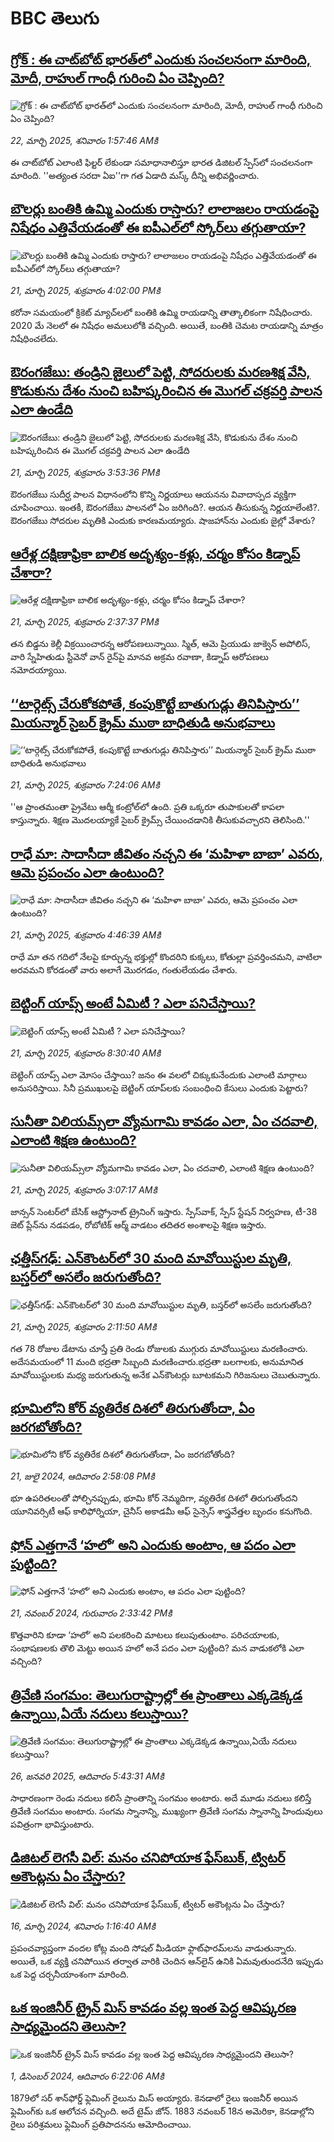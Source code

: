 # BBC తెలుగు## [గ్రోక్ : ఈ చాట్‌బోట్ భారత్‌లో ఎందుకు సంచలనంగా మారింది,  మోదీ, రాహుల్ గాంధీ గురించి ఏం చెప్పింది?](https://www.bbc.com/telugu/articles/cjw2xdnl841o?at_campaign=githubrss)![గ్రోక్ : ఈ చాట్‌బోట్ భారత్‌లో ఎందుకు సంచలనంగా మారింది,  మోదీ, రాహుల్ గాంధీ గురించి ఏం చెప్పింది?](https://ichef.bbci.co.uk/ace/standard/240/cpsprodpb/1e83/live/33d70730-06b6-11f0-9243-77895ccc72e4.jpg)_22, మార్చి 2025, శనివారం 1:57:46 AMకి_ఈ చాట్‌బోట్ ఎలాంటి ఫిల్టర్ లేకుండా సమాధానాలిస్తూ భారత డిజిటల్ స్పేస్‌లో సంచలనంగా మారింది. ''అత్యంత సరదా ఏఐ''గా గత ఏడాది మస్క్ దీన్ని అభివర్ణించారు.## [బౌలర్లు బంతికి ఉమ్మి ఎందుకు రాస్తారు? లాలాజలం రాయడంపై నిషేధం ఎత్తివేయడంతో ఈ ఐపీఎల్‌లో స్కోర్‌లు తగ్గుతాయా?](https://www.bbc.com/telugu/articles/cddyj6qmvd5o?at_campaign=githubrss)![బౌలర్లు బంతికి ఉమ్మి ఎందుకు రాస్తారు? లాలాజలం రాయడంపై నిషేధం ఎత్తివేయడంతో ఈ ఐపీఎల్‌లో స్కోర్‌లు తగ్గుతాయా?](https://ichef.bbci.co.uk/ace/standard/240/cpsprodpb/34be/live/839c5cf0-066d-11f0-ad4c-cd9f741f54fe.jpg)_21, మార్చి 2025, శుక్రవారం 4:02:00 PMకి_కరోనా సమయంలో క్రికెట్ మ్యాచ్‌లలో బంతికి ఉమ్మి రాయడాన్ని తాత్కాలికంగా నిషేధించారు. 2020 మే నెలలో ఈ నిషేధం అమలులోకి వచ్చింది. అయితే, బంతికి చెమట రాయడాన్ని మాత్రం నిషేధించలేదు.## [ఔరంగజేబు: తండ్రిని జైలులో పెట్టి, సోదరులకు మరణశిక్ష వేసి, కొడుకును దేశం నుంచి బహిష్కరించిన ఈ మొగల్ చక్రవర్తి పాలన ఎలా ఉండేది](https://www.bbc.com/telugu/articles/cq5z194ezp4o?at_campaign=githubrss)![ఔరంగజేబు: తండ్రిని జైలులో పెట్టి, సోదరులకు మరణశిక్ష వేసి, కొడుకును దేశం నుంచి బహిష్కరించిన ఈ మొగల్ చక్రవర్తి పాలన ఎలా ఉండేది](https://ichef.bbci.co.uk/ace/standard/240/cpsprodpb/baf0/live/6d9710b0-0598-11f0-94d4-6f954f5dcfa3.png)_21, మార్చి 2025, శుక్రవారం 3:53:36 PMకి_ఔరంగజేబు సుదీర్ఘ పాలన విధానంలోని కొన్ని నిర్ణయాలు ఆయనను వివాదాస్పద వ్యక్తిగా చూపించాయి. ఇంతకీ, ఔరంగజేబు పాలనలో ఏం జరిగింది?. ఆయన తీసుకున్న నిర్ణయాలేంటి?. ఔరంగజేబు సోదరుల మృతికి ఎందుకు కారణమయ్యారు. షాజహాన్‌ను ఎందుకు జైల్లో వేశారు?## [ఆరేళ్ల దక్షిణాఫ్రికా బాలిక అదృశ్యం-కళ్లు, చర్మం కోసం కిడ్నాప్ చేశారా?](https://www.bbc.com/telugu/articles/c1lp1vl9q37o?at_campaign=githubrss)![ఆరేళ్ల దక్షిణాఫ్రికా బాలిక అదృశ్యం-కళ్లు, చర్మం కోసం కిడ్నాప్ చేశారా?](https://ichef.bbci.co.uk/ace/standard/240/cpsprodpb/8005/live/bf144990-0655-11f0-88b7-5556e7b55c5e.jpg)_21, మార్చి 2025, శుక్రవారం 2:37:37 PMకి_తన బిడ్డను కెల్లీ విక్రయించారన్న ఆరోపణలున్నాయి.
స్మిత్, ఆమె ప్రియుడు జాక్వెన్ అపోలిస్, వారి స్నేహితుడు స్టీవెనో వాన్ రైన్‌పై మానవ అక్రమ రవాణా, కిడ్నాప్ ఆరోపణలు నమోదయ్యాయి.## [‘‘టార్గెట్స్ చేరుకోకపోతే, కంపుకొట్టే బాతుగుడ్లు తినిపిస్తారు’’ మియన్మార్ సైబర్ క్రైమ్ ముఠా బాధితుడి అనుభవాలు ](https://www.bbc.com/telugu/articles/c7vzyj13r23o?at_campaign=githubrss)![‘‘టార్గెట్స్ చేరుకోకపోతే, కంపుకొట్టే బాతుగుడ్లు తినిపిస్తారు’’ మియన్మార్ సైబర్ క్రైమ్ ముఠా బాధితుడి అనుభవాలు ](https://ichef.bbci.co.uk/ace/standard/240/cpsprodpb/6923/live/cbbc33e0-058a-11f0-a504-0b500df79877.jpg)_21, మార్చి 2025, శుక్రవారం 7:24:06 AMకి_''ఆ ప్రాంతమంతా ప్రైవేటు ఆర్మీ కంట్రోల్‌లో ఉంది. ప్రతి ఒక్కరూ తుపాకులతో కాపలా కాస్తున్నారు. శిక్షణ మొదలయ్యాకే సైబర్ క్రైమ్స్ చేయించడానికి తీసుకువచ్చారని  తెలిసింది.''## [రాధే మా: సాదాసీదా జీవితం నచ్చని ఈ ‘మహిళా బాబా’ ఎవరు, ఆమె ప్రపంచం ఎలా ఉంటుంది?](https://www.bbc.com/telugu/articles/c0rz2pkz54yo?at_campaign=githubrss)![రాధే మా: సాదాసీదా జీవితం నచ్చని ఈ ‘మహిళా బాబా’ ఎవరు, ఆమె ప్రపంచం ఎలా ఉంటుంది?](https://ichef.bbci.co.uk/ace/standard/240/cpsprodpb/dca3/live/9450d750-040c-11f0-94d4-6f954f5dcfa3.jpg)_21, మార్చి 2025, శుక్రవారం 4:46:39 AMకి_రాధే మా తన గదిలో నేలపై కూర్చున్న భక్తుల్లో కొందరిని  కుక్కలు, కోతుల్లా ప్రవర్తించమని, వాటిలా అరవమని  కోరడంతో వారు అలాగే మొరగడం, గంతులేయడం చేశారు.## [బెట్టింగ్ యాప్స్ అంటే ఏమిటీ ? ఎలా పనిచేస్తాయి?](https://www.bbc.com/telugu/articles/c241m5qjye0o?at_campaign=githubrss)![బెట్టింగ్ యాప్స్ అంటే ఏమిటీ ? ఎలా పనిచేస్తాయి?](https://ichef.bbci.co.uk/ace/standard/240/cpsprodpb/a2dd/live/5eab6b00-062e-11f0-9f16-1ba6f1332073.jpg)_21, మార్చి 2025, శుక్రవారం 8:30:40 AMకి_బెట్టింగ్ యాప్స్  ఎలా మోసం చేస్తాయి? జనం ఈ వలలో చిక్కుకునేందుకు ఎలాంటి మార్గాలు అనుసరిస్తాయి. సినీ ప్రముఖులపై బెట్టింగ్ యాప్‌లకు సంబంధించి కేసులు ఎందుకు పెట్టారు?## [సునీతా విలియమ్స్‌లా వ్యోమగామి కావడం ఎలా, ఏం  చదవాలి, ఎలాంటి శిక్షణ ఉంటుంది? ](https://www.bbc.com/telugu/articles/c1jpyep46nwo?at_campaign=githubrss)![సునీతా విలియమ్స్‌లా వ్యోమగామి కావడం ఎలా, ఏం  చదవాలి, ఎలాంటి శిక్షణ ఉంటుంది? ](https://ichef.bbci.co.uk/ace/standard/240/cpsprodpb/f364/live/f34316c0-0578-11f0-88b7-5556e7b55c5e.jpg)_21, మార్చి 2025, శుక్రవారం 3:07:17 AMకి_జాన్సన్ సెంటర్‌లో బేసిక్ ఆస్ట్రోనాట్ ట్రైనింగ్ ఇస్తారు.  స్పేస్‌వాక్, స్పేస్ స్టేషన్ నిర్వహణ, టీ-38 జెట్ ప్లేన్‌ను నడపడం, రోబోటిక్ ఆర్మ్‌ వాడటం తదితర అంశాలపై శిక్షణ ఇస్తారు.## [ఛత్తీస్‌గఢ్‌: ఎన్‌కౌంటర్‌లో  30 మంది  మావోయిస్టుల మృతి, బస్తర్‌లో అసలేం జరుగుతోంది?](https://www.bbc.com/telugu/articles/c9q428y52lpo?at_campaign=githubrss)![ఛత్తీస్‌గఢ్‌: ఎన్‌కౌంటర్‌లో  30 మంది  మావోయిస్టుల మృతి, బస్తర్‌లో అసలేం జరుగుతోంది?](https://ichef.bbci.co.uk/ace/standard/240/cpsprodpb/ef57/live/779216e0-05f3-11f0-94d4-6f954f5dcfa3.jpg)_21, మార్చి 2025, శుక్రవారం 2:11:50 AMకి_గత  78 రోజుల డేటాను చూస్తే ప్రతి రెండు రోజులకు ముగ్గురు మావోయిస్టులు మరణించారు. అదేసమయంలో 11 మంది భద్రతా సిబ్బంది మరణించారు.భద్రతా బలగాలకు, అనుమానిత మావోయిస్టులకు మధ్య జరుగుతున్న అనేక ఎన్‌కౌంటర్లు  బూటకమని గిరిజనులు చెబుతున్నారు.## [భూమిలోని కోర్ వ్యతిరేక దిశలో తిరుగుతోందా, ఏం జరగబోతోంది?](https://www.bbc.com/telugu/articles/crgr7rnd7g4o?at_campaign=githubrss)![భూమిలోని కోర్ వ్యతిరేక దిశలో తిరుగుతోందా, ఏం జరగబోతోంది?](https://ichef.bbci.co.uk/ace/standard/240/cpsprodpb/cc28/live/4457bc00-3ec3-11ef-b2f4-77406157b906.jpg)_21, జులై 2024, ఆదివారం 2:58:08 PMకి_భూ ఉపరితలంతో పోల్చినప్పుడు, భూమి కోర్ నెమ్మదిగా, వ్యతిరేక దిశలో తిరుగుతోందని యూనివర్సిటీ ఆఫ్ కాలిఫోర్నియా, చైనీస్ అకాడమీ ఆఫ్ సైన్సెస్‌ శాస్త్రవేత్తల బృందం కనుగొంది.## [ఫోన్ ఎత్తగానే ‘హలో’ అని ఎందుకు అంటాం, ఆ పదం ఎలా పుట్టింది?](https://www.bbc.com/telugu/articles/cgj7x7gdjq4o?at_campaign=githubrss)![ఫోన్ ఎత్తగానే ‘హలో’ అని ఎందుకు అంటాం, ఆ పదం ఎలా పుట్టింది?](https://ichef.bbci.co.uk/ace/standard/240/cpsprodpb/0618/live/7a20ebb0-a807-11ef-b21e-5359bd56d02f.jpg)_21, నవంబర్ 2024, గురువారం 2:33:42 PMకి_కొత్తవారిని కూడా ‘హలో’ అని పలకరించి మాటలు కలుపుతుంటాం.  పరిచయాలకు, సంభాషణలకు తొలి మెట్టు అయిన హలో అనే పదం ఎలా పుట్టింది? మన వాడుకలోకి ఎలా వచ్చింది?## [త్రివేణి సంగమం: తెలుగురాష్ట్రాల్లో ఈ ప్రాంతాలు ఎక్కడెక్కడ ఉన్నాయి,ఏయే నదులు కలుస్తాయి? ](https://www.bbc.com/telugu/articles/cz7elrr17jeo?at_campaign=githubrss)![త్రివేణి సంగమం: తెలుగురాష్ట్రాల్లో ఈ ప్రాంతాలు ఎక్కడెక్కడ ఉన్నాయి,ఏయే నదులు కలుస్తాయి? ](https://ichef.bbci.co.uk/ace/standard/240/cpsprodpb/9dad/live/7f50e780-da42-11ef-a37f-eba91255dc3d.jpg)_26, జనవరి 2025, ఆదివారం 5:43:31 AMకి_సాధారణంగా రెండు నదులు కలిసే ప్రాంతాన్ని సంగమం అంటారు. అదే మూడు నదులు కలిస్తే త్రివేణి సంగమం అంటారు. సంగమ స్నానాన్ని, ముఖ్యంగా త్రివేణి సంగమ స్నానాన్ని హిందువులు పవిత్రంగా భావిస్తుంటారు.## [డిజిటల్ లెగసీ విల్: మనం చనిపోయాక ఫేస్‌బుక్, ట్విటర్‌ అకౌంట్లను ఏం చేస్తారు?](https://www.bbc.com/telugu/articles/cx0zl1qeyq2o?at_campaign=githubrss)![డిజిటల్ లెగసీ విల్: మనం చనిపోయాక ఫేస్‌బుక్, ట్విటర్‌ అకౌంట్లను ఏం చేస్తారు?](https://ichef.bbci.co.uk/ace/standard/240/cpsprodpb/bea2/live/2323ffd0-e2d4-11ee-9410-0f893255c2a0.jpg)_16, మార్చి 2024, శనివారం 1:16:40 AMకి_ప్రపంచవ్యాప్తంగా వందల కోట్ల మంది సోషల్ మీడియా ఫ్లాట్‌ఫారమ్‌లను వాడుతున్నారు. అయితే, ఒక వ్యక్తి చనిపోయిన తర్వాత వారికి చెందిన ఆన్‌లైన్ ఉనికి ఏమవుతుందనేది ఇప్పుడు ఒక పెద్ద చర్చనీయాంశంగా మారింది.## [ఒక ఇంజినీర్ ట్రైన్ మిస్ కావడం వల్ల ఇంత పెద్ద ఆవిష్కరణ సాధ్యమైందని తెలుసా?](https://www.bbc.com/telugu/articles/c774y4mdrgdo?at_campaign=githubrss)![ఒక ఇంజినీర్ ట్రైన్ మిస్ కావడం వల్ల ఇంత పెద్ద ఆవిష్కరణ సాధ్యమైందని తెలుసా?](https://ichef.bbci.co.uk/ace/standard/240/cpsprodpb/d07c/live/d2f92490-ab19-11ef-8264-5f9791599833.jpg)_1, డిసెంబర్ 2024, ఆదివారం 6:22:06 AMకి_1879లో సర్ శాన్‌ఫోర్డ్ ఫ్లెమింగ్ రైలును మిస్ అయ్యారు. కెనడాలో రైలు ఇంజనీర్ అయిన ఫ్లెమింగ్‌కు ఒక ఆలోచన వచ్చింది. అదే టైమ్ జోన్‌. 
1883 నవంబర్ 18న అమెరికా, కెనడాల్లోని రైలు పరిశ్రమలు ఫ్లెమింగ్ ప్రతిపాదనను ఆమోదించాయి.